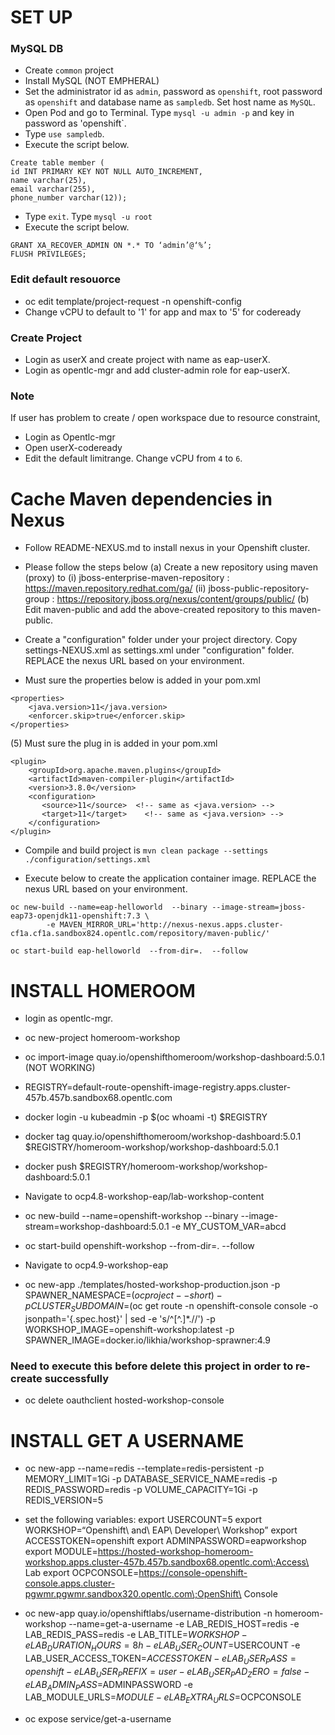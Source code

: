 SET UP
======

### MySQL DB
* Create `common` project 
* Install MySQL (NOT EMPHERAL)
* Set the administrator id as `admin`, password as `openshift`, root password as `openshift` and database name as `sampledb`.   Set host name as `MySQL`.
* Open Pod and go to Terminal.  Type `mysql -u admin -p` and key in password as 'openshift`.  
* Type `use sampledb`.
* Execute the script below.
 
```
Create table member (
id INT PRIMARY KEY NOT NULL AUTO_INCREMENT, 
name varchar(25),
email varchar(255), 
phone_number varchar(12));
```
* Type `exit`.  Type `mysql -u root`
* Execute the script below. 

```
GRANT XA_RECOVER_ADMIN ON *.* TO ‘admin’@‘%’;
FLUSH PRIVILEGES;
```

### Edit default resouorce

* oc edit template/project-request -n openshift-config
* Change vCPU to default to '1' for app and max to '5' for codeready

### Create Project

* Login as userX and create project with name as eap-userX. 
* Login as opentlc-mgr and add cluster-admin role for eap-userX. 

### Note 

If user has problem to create / open workspace due to resource constraint,  

* Login as Opentlc-mgr
* Open userX-codeready
* Edit the default limitrange.  Change vCPU from `4` to `6`.

Cache Maven dependencies in Nexus
==================================
* Follow README-NEXUS.md to install nexus in your Openshift cluster.

* Please follow the steps below
    (a) Create a new repository using maven (proxy) to 
        (i) jboss-enterprise-maven-repository : https://maven.repository.redhat.com/ga/
        (ii) jboss-public-repository-group : https://repository.jboss.org/nexus/content/groups/public/
    (b) Edit maven-public and add the above-created repository to this maven-public.

* Create a "configuration" folder under your project directory.   Copy settings-NEXUS.xml as settings.xml under "configuration" folder.   REPLACE the nexus URL based on your environment.

* Must sure the properties below is added in your pom.xml
```
<properties>
    <java.version>11</java.version>
    <enforcer.skip>true</enforcer.skip>
</properties>
```

(5) Must sure the plug in is added in your pom.xml
```
<plugin>
    <groupId>org.apache.maven.plugins</groupId>
    <artifactId>maven-compiler-plugin</artifactId>
    <version>3.8.0</version>
    <configuration>
       <source>11</source>  <!-- same as <java.version> -->
       <target>11</target>    <!-- same as <java.version> -->
    </configuration>
</plugin>
```

* Compile and build project is `mvn clean package --settings ./configuration/settings.xml`

* Execute below to create the application container image.  REPLACE the nexus URL based on your environment.
```
oc new-build --name=eap-helloworld  --binary --image-stream=jboss-eap73-openjdk11-openshift:7.3 \
        -e MAVEN_MIRROR_URL='http://nexus-nexus.apps.cluster-cf1a.cf1a.sandbox824.opentlc.com/repository/maven-public/'

```
```
oc start-build eap-helloworld  --from-dir=.  --follow
```

INSTALL HOMEROOM
=================
* login as opentlc-mgr.

* oc new-project homeroom-workshop
  
* oc import-image quay.io/openshifthomeroom/workshop-dashboard:5.0.1  (NOT WORKING)

* REGISTRY=default-route-openshift-image-registry.apps.cluster-457b.457b.sandbox68.opentlc.com

* docker login -u kubeadmin -p $(oc whoami -t) $REGISTRY

* docker tag quay.io/openshifthomeroom/workshop-dashboard:5.0.1 $REGISTRY/homeroom-workshop/workshop-dashboard:5.0.1 

* docker push $REGISTRY/homeroom-workshop/workshop-dashboard:5.0.1 

* Navigate to ocp4.8-workshop-eap/lab-workshop-content

* oc new-build  --name=openshift-workshop  --binary --image-stream=workshop-dashboard:5.0.1 -e MY_CUSTOM_VAR=abcd

* oc start-build openshift-workshop   --from-dir=.  --follow

* Navigate to ocp4.9-workshop-eap

* oc new-app ./templates/hosted-workshop-production.json  -p SPAWNER_NAMESPACE=$(oc project --short)  -p CLUSTER_SUBDOMAIN=$(oc get route -n openshift-console console -o jsonpath='{.spec.host}' | sed -e 's/^[^.]*\.//')  -p WORKSHOP_IMAGE=openshift-workshop:latest -p SPAWNER_IMAGE=docker.io/likhia/workshop-sprawner:4.9

### Need to execute this before delete this project in order to re-create successfully

* oc delete oauthclient hosted-workshop-console


INSTALL GET A USERNAME
=======================
* oc new-app --name=redis --template=redis-persistent -p MEMORY_LIMIT=1Gi  -p DATABASE_SERVICE_NAME=redis -p REDIS_PASSWORD=redis -p VOLUME_CAPACITY=1Gi -p REDIS_VERSION=5
  
* set the following variables: 
export USERCOUNT=5
export WORKSHOP=“Openshift\ and\ EAP\ Developer\ Workshop”
export ACCESSTOKEN=openshift
export ADMINPASSWORD=eapworkshop
export MODULE=https://hosted-workshop-homeroom-workshop.apps.cluster-457b.457b.sandbox68.opentlc.com\;Access\ Lab
export OCPCONSOLE=https://console-openshift-console.apps.cluster-pgwmr.pgwmr.sandbox320.opentlc.com\;OpenShift\ Console

* oc new-app quay.io/openshiftlabs/username-distribution -n homeroom-workshop --name=get-a-username  -e LAB_REDIS_HOST=redis  -e LAB_REDIS_PASS=redis -e LAB_TITLE=$WORKSHOP -e LAB_DURATION_HOURS=8h -e LAB_USER_COUNT=$USERCOUNT -e LAB_USER_ACCESS_TOKEN=$ACCESSTOKEN  -e LAB_USER_PASS=openshift -e LAB_USER_PREFIX=user -e LAB_USER_PAD_ZERO=false -e LAB_ADMIN_PASS=$ADMINPASSWORD -e LAB_MODULE_URLS=$MODULE -e LAB_EXTRA_URLS=$OCPCONSOLE

* oc expose service/get-a-username


